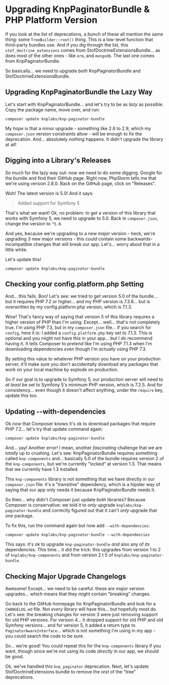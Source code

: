 # Upgrading KnpPaginatorBundle & PHP Platform Version

If you look at the list of deprecations, a *bunch* of these all mention the same
thing: some `TreeBuilder::root()` thing. This is a low-level function that
third-party bundles use. And if you dig through the list, this
`stof_doctrine_extensions` comes from StofDoctrineExtensionsBundle... as does
most of the other ones - like `orm`, and `mongodb`. The last one comes from
KnpPaginatorBundle.

So basically... we need to upgrade *both* KnpPaginatorBundle and
StofDoctrineExtensionsBundle.

## Upgrading KnpPaginatorBundle the Lazy Way

Let's start with KnpPaginatorBundle... and let's try to be as *lazy* as possible.
Copy the package name, move over, and run:

```terminal
composer update knplabs/knp-paginator-bundle
```

My *hope* is that a minor upgrade - something like 2.8 to 2.9, which my
`composer.json` version constraints allow - will be enough to fix the deprecation.
And... absolutely *nothing* happens. It didn't upgrade the library at all!

## Digging into a Library's Releases

So much for the lazy way out: *now* we need to do some digging. Google for the
bundle and find their GitHub page. Right now, PhpStorm tells me that we're using
version 2.8.0. Back on the GitHub page, click on "Releases".

Woh! The latest version is 5.0! And it says:

> Added support for Symfony 5

That's what we want! Ok, no problem: to get a version of this library that works
with Symfony 5, we need to upgrade to 5.0. Back in `composer.json`, change the
version to `^5.0`.

And yes, because we're upgrading to a new *major* version - heck, we're upgrading
*3* new major versions - this *could* contain some backwards-incompatible changes
that will break our app. Let's... worry about that in a little while.

Let's update this!

```terminal
composer update knplabs/knp-paginator-bundle
```

## Checking your config.platform.php Setting

And... this fails. Boo! Let's see: we tried to get version 5.0 of the bundle... but
it requires PHP 7.2 or higher... and my PHP version is 7.3.6... but is overwritten
by my config.platform.php version, which is 7.1.3.

Wow! That's fancy way of saying that version 5 of this library requires a higher
version of PHP than I'm using. Except... well... that's not completely true.
I'm using PHP 7.3, but in my `composer.json` file... if you search for `config`,
here it is: I added a `config.platform.php` key set to 7.1.3. This is optional and
you might not have this in your app... but I *do* recommend having it. It tells
Composer to *pretend* like I'm using PHP 7.1.3 when I'm downloading dependencies
*even* though I'm *actually* using PHP 7.3.

By setting this value to whatever PHP version you have on your production server,
it'll make sure you don't accidentally download any packages that work on your
local machine by explode on production.

So if our goal is to upgrade to Symfony 5, our production server will need to
*at least* be set to Symfony 5's minimum PHP version, which is 7.2.5. And
for consistency... even though it doesn't affect anything, under the `require`
key, update this too.

## Updating --with-dependencies

Ok *now* that Composer knows it's ok to download packages that require PHP 7.2...
let's try that update command again:

```terminal-silent
composer update knplabs/knp-paginator-bundle
```

And... yay! Another error! I mean, another *fascinating* challenge that we are
*totally* up to crushing. Let's see: KnpPaginatorBundle requires something called
`knp-components` and... basically 5.0 of the bundle requires version 2 of the
`knp-components`, but we're currently "locked" at version 1.3. That means that
we currently have 1.3 installed.

This `knp-components` library is *not* something that we have directly in our
`composer.json` file: it's a "transitive" dependency, which is a hipster way
of saying that our app only needs it because KnpPaginatorBundle needs it.

So then... why didn't Composer just update *both* libraries? Because Composer is
conservative: we told it to *only* upgrade `knplabs/knp-paginator-bundle` and
correctly figured out that it can't *only* upgrade that *one* package.

To fix this, run the command again but now add `--with-dependencies`:

```terminal-silent
composer update knplabs/knp-paginator-bundle --with-dependencies
```

This says: it's ok to upgrade `knp-paginator-bundle` *and* also any of *its*
dependencies. This time... it did the trick: this upgrades from version 1 to 2
of `knplabs/knp-components` and from version 2 t 5 of `knplabs/knp-paginator-bundle`.

## Checking Major Upgrade Changelogs

Awesome! Except... we need to be careful: these are *major* version upgrades...
which means that they might contain "breaking" changes.

Go back to the GitHub homepage for KnpPaginatorBundle and look for a `CHANGELOG.md`
file. Not *every* library will have this... but hopefully most do. Let's see:
the breaking changes for version 3 were just removing support for old PHP versions.
For version 4... it dropped support for old PHP and old Symfony versions... and
for version 5, it added a return type to `PaginatorAwareInterface`... which is
not something I'm using in my app - you could search the code to be sure.

So... we're good! You could repeat this for the `knp-components` library if you
want, though since we're not using its code *directly* in our app, we should be
good.

Ok, we've handled this `knp_paginator` deprecation. Next, let's update
StofDoctrineExtensions bundle to remove the *rest* of the "tree" deprecations.
